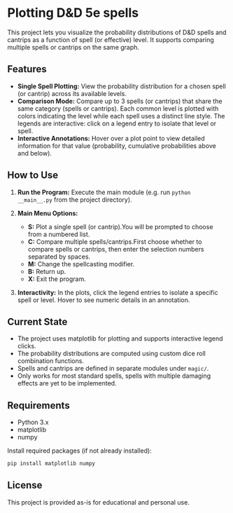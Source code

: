 
# Plotting D&D 5e spells

This project lets you visualize the probability distributions of D&D spells and cantrips as a function of spell (or effective) level. It supports comparing multiple spells or cantrips on the same graph.

## Features

- **Single Spell Plotting:** 
  View the probability distribution for a chosen spell (or cantrip) across its available levels.
- **Comparison Mode:** 
  Compare up to 3 spells (or cantrips) that share the same category (spells or cantrips).
  Each common level is plotted with colors indicating the level while each spell uses a distinct line style.
  The legends are interactive: click on a legend entry to isolate that level or spell.
- **Interactive Annotations:**
  Hover over a plot point to view detailed information for that value (probability, cumulative probabilities above and below).

## How to Use

1. **Run the Program:**
   Execute the main module (e.g. run `python __main__.py` from the project directory).
2. **Main Menu Options:**

   - **S:** Plot a single spell (or cantrip).You will be prompted to choose from a numbered list.
   - **C:** Compare multiple spells/cantrips.First choose whether to compare spells or cantrips, then enter the selection numbers separated by spaces.
   - **M:** Change the spellcasting modifier.
   - **B:** Return up.
   - **X:** Exit the program.
3. **Interactivity:**
   In the plots, click the legend entries to isolate a specific spell or level.
   Hover to see numeric details in an annotation.

## Current State

- The project uses matplotlib for plotting and supports interactive legend clicks.
- The probability distributions are computed using custom dice roll combination functions.
- Spells and cantrips are defined in separate modules under `magic/`.
- Only works for most standard spells, spells with multiple damaging effects are yet to be implemented.

## Requirements

- Python 3.x
- matplotlib
- numpy

Install required packages (if not already installed):

```bash
pip install matplotlib numpy
```

## License

This project is provided as-is for educational and personal use.
